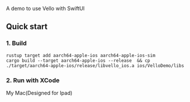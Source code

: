 A demo to use Vello with SwiftUI


## Quick start

### 1. Build

```
rustup target add aarch64-apple-ios aarch64-apple-ios-sim
cargo build --target aarch64-apple-ios --release  && cp ./target/aarch64-apple-ios/release/libvello_ios.a ios/VelloDemo/libs
```

### 2. Run with XCode

My Mac(Designed for Ipad)